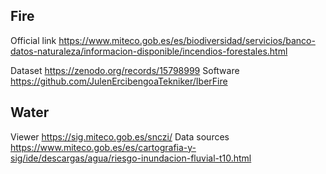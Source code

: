 ## Fire
Official link
https://www.miteco.gob.es/es/biodiversidad/servicios/banco-datos-naturaleza/informacion-disponible/incendios-forestales.html


Dataset
https://zenodo.org/records/15798999
Software
https://github.com/JulenErcibengoaTekniker/IberFire

## Water
Viewer
https://sig.miteco.gob.es/snczi/
Data sources
https://www.miteco.gob.es/es/cartografia-y-sig/ide/descargas/agua/riesgo-inundacion-fluvial-t10.html

